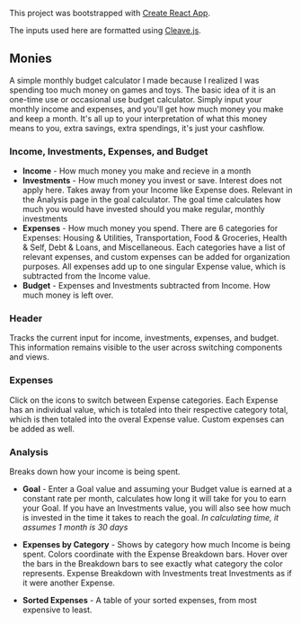 This project was bootstrapped with [Create React App](https://github.com/facebook/create-react-app).

The inputs used here are formatted using [Cleave.js](https://nosir.github.io/cleave.js/).

## Monies

A simple monthly budget calculator I made because I realized I was spending too much money on games and toys. The basic
idea of it is an one-time use or occasional use budget calculator. Simply input your monthly income and expenses, and
you'll get how much money you make and keep a month. It's all up to your interpretation of what this money means to you,
extra savings, extra spendings, it's just your cashflow.

### Income, Investments, Expenses, and Budget

- **Income** - How much money you make and recieve in a month
- **Investments** - How much money you invest or save. Interest does not apply here. Takes away from your Income like
Expense does. Relevant in the Analysis page in the goal calculator. The goal time calculates how much you would have
invested should you make regular, monthly investments
- **Expenses** - How much money you spend. There are 6 categories for Expenses: Housing & Utilities, Transportation, 
Food & Groceries, Health & Self, Debt & Loans, and Miscellaneous. Each categories have a list of relevant expenses, and
custom expenses can be added for organization purposes. All expenses add up to one singular Expense value, which is
subtracted from the Income value.
- **Budget** - Expenses and Investments subtracted from Income. How much money is left over.

### Header

Tracks the current input for income, investments, expenses, and budget. This information remains visible to the user
across switching components and views.

### Expenses

Click on the icons to switch between Expense categories. Each Expense has an individual value, which is totaled into
their respective category total, which is then totaled into the overal Expense value. Custom expenses can be added as
well.

### Analysis

Breaks down how your income is being spent.

- **Goal** - Enter a Goal value and assuming your Budget value is earned at a constant rate per month, calculates how 
long it will take for you to earn your Goal. If you have an Investments value, you will also see how much is invested in 
the time it takes to reach the goal. *In calculating time, it assumes 1 month is 30 days*

- **Expenses by Category** - Shows by category how much Income is being spent. Colors coordinate with the Expense 
Breakdown bars. Hover over the bars in the Breakdown bars to see exactly what category the color represents. Expense 
Breakdown with Investments treat Investments as if it were another Expense.

- **Sorted Expenses** - A table of your sorted expenses, from most expensive to least.
